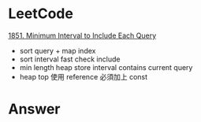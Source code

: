 # LeetCode
[1851. Minimum Interval to Include Each Query](https://leetcode.com/problems/minimum-interval-to-include-each-query/)

- sort query + map index
- sort interval fast check include
- min length heap store interval contains current query
- heap top 使用 reference 必須加上 const
# Answer
```Cpp
```